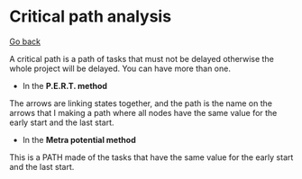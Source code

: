 # Critical path analysis

[Go back](..#scheduling-problem)

A critical path is a path of tasks that must not be delayed
otherwise the whole project will be delayed. You can have
more than one.

* In the **P.E.R.T. method**

The arrows are linking states together, and the path
is the name on the arrows that I making a path
where all nodes have the
same value for the early start and the last start.

* In the **Metra potential method**

This is a PATH made of the tasks that have the
same value for the early start and the last start.